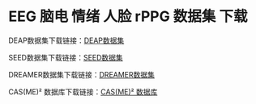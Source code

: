 # EEG 脑电 情绪 人脸 rPPG 数据集 下载

DEAP数据集下载链接：[DEAP数据集](https://hallo.codestore.pro/buy/2)

SEED数据集下载链接：[SEED数据集](https://hallo.codestore.pro/buy/3)

DREAMER数据集下载链接：[DREAMER数据集](https://hallo.codestore.pro/buy/4)

CAS(ME)² 数据库下载链接：[CAS(ME)² 数据库](https://hallo.codestore.pro/buy/7)
